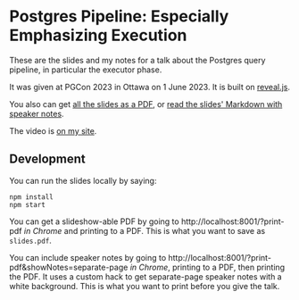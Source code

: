 # Postgres Pipeline: Especially Emphasizing Execution

These are the slides and my notes for a talk about the Postgres query pipeline,
in particular the executor phase.

It was given at PGCon 2023 in Ottawa on 1 June 2023.
It is built on [reveal.js](https://github.com/hakimel/reveal.js/).

You also can get [all the slides as a PDF](slides.pdf),
or [read the slides' Markdown with speaker notes](slides.md).

The video is [on my site](https://illuminatedcomputing.com/pages/pgcon2023/).

## Development

You can run the slides locally by saying:

```
npm install
npm start
```

You can get a slideshow-able PDF by going to http://localhost:8001/?print-pdf *in Chrome* and printing to a PDF. This is what you want to save as `slides.pdf`.

You can include speaker notes by going to http://localhost:8001/?print-pdf&showNotes=separate-page *in Chrome*, printing to a PDF, then printing the PDF. It uses a custom hack to get separate-page speaker notes with a white background. This is what you want to print before you give the talk.
